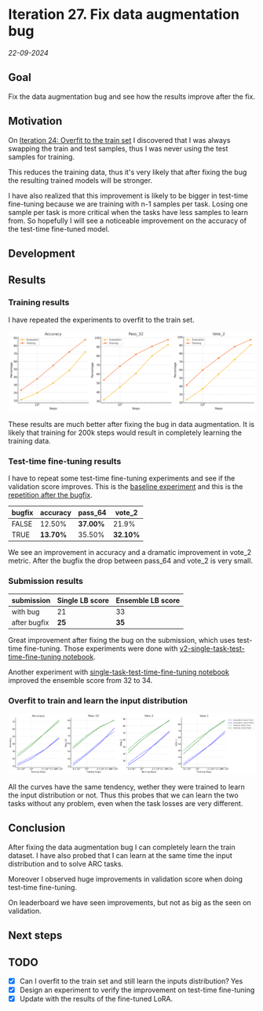# Iteration 27. Fix data augmentation bug

_22-09-2024_

## Goal

Fix the data augmentation bug and see how the results improve after the fix.

## Motivation

On [Iteration 24: Overfit to the train set](Iteration_24_overfit_to_the_train_set.md) I discovered
that I was always swapping the train and test samples, thus I was never using the test samples for training.

This reduces the training data, thus it's very likely that after fixing the bug the resulting trained
models will be stronger.

I have also realized that this improvement is likely to be bigger in test-time fine-tuning because
we are training with n-1 samples per task. Losing one sample per task is more critical when the tasks
have less samples to learn from. So hopefully I will see a noticeable improvement on the accuracy of the
test-time fine-tuned model.

## Development

## Results

### Training results

I have repeated the experiments to overfit to the train set.

![train metrics](res/2024-09-23-16-33-09.png)

These results are much better after fixing the bug in data augmentation. It is likely that training for 200k steps would result in completely learning the training data.

### Test-time fine-tuning results

I have to repeat some test-time fine-tuning experiments and see if the validation score improves. This is the [baseline experiment](https://www.kaggle.com/code/ironbar/single-task-test-time-fine-tuning-for-arc24?scriptVersionId=196610194) and this is the [repetition after the bugfix](https://www.kaggle.com/code/ironbar/single-task-test-time-fine-tuning-for-arc24?scriptVersionId=197889382).

| bugfix | accuracy   | pass_64    | vote_2     |
|--------|------------|------------|------------|
| FALSE  | 12.50%     | **37.00%** | 21.9%      |
| TRUE   | **13.70%** | 35.50%     | **32.10%** |

We see an improvement in accuracy and a dramatic improvement in vote_2 metric. After the bugfix the drop
between pass_64 and vote_2 is very small.

### Submission results

| submission   | Single LB score | Ensemble LB score |
|--------------|-----------------|-------------------|
| with bug     | 21              | 33                |
| after bugfix | **25**          | **35**            |

Great improvement after fixing the bug on the submission, which uses test-time fine-tuning.
Those experiments were done with [v2-single-task-test-time-fine-tuning notebook](https://www.kaggle.com/code/ironbar/v2-single-task-test-time-fine-tuning-for-arc24?scriptVersionId=197730835).

Another experiment with [single-task-test-time-fine-tuning notebook](https://www.kaggle.com/code/ironbar/single-task-test-time-fine-tuning-for-arc24?scriptVersionId=198170314) improved the ensemble score
from 32 to 34.

### Overfit to train and learn the input distribution

![training comparison](res/2024-09-25-16-44-54.png)

All the curves have the same tendency, wether they were trained to learn the input distribution or not.
Thus this probes that we can learn the two tasks without any problem, even when the task losses are very different.

## Conclusion

After fixing the data augmentation bug I can completely learn the train dataset. I have also probed
that I can learn at the same time the input distribution and to solve ARC tasks.

Moreover I observed huge improvements in validation score when doing test-time fine-tuning.

On leaderboard we have seen improvements, but not as big as the seen on validation.

## Next steps

## TODO

- [x] Can I overfit to the train set and still learn the inputs distribution? Yes
- [x] Design an experiment to verify the improvement on test-time fine-tuning
- [x] Update with the results of the fine-tuned LoRA.
